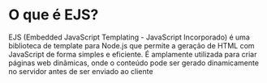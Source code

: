 # O que é EJS?

EJS (Embedded JavaScript Templating - JavaScript Incorporado) é uma biblioteca de template para Node.js que permite a geração de HTML com JavaScript de forma simples e eficiente. É amplamente utilizada para criar páginas web dinâmicas, onde o conteúdo pode ser gerado dinamicamente no servidor antes de ser enviado ao cliente